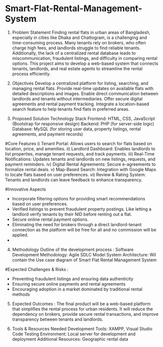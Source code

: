 # Smart-Flat-Rental-Management-System
1. Problem Statement
Finding rental flats in urban areas of Bangladesh, especially in cities like Dhaka and Chattogram, is a challenging and time-consuming process. Many tenants rely on brokers, who often charge high fees, and landlords struggle to find reliable tenants. Additionally, the lack of a centralized rental database leads to miscommunication, fraudulent listings, and difficulty in comparing rental options. This project aims to develop a web-based system that connects tenants, landlords, and real estate agents to streamline the rental process efficiently.

2. Objectives
Develop a centralized platform for listing, searching, and managing rental flats.
Provide real-time updates on available flats with detailed descriptions and images.
Enable direct communication between landlords and tenants without intermediaries.
Offer secure digital agreements and rental payment tracking.
Integrate a location-based search feature to help tenants find flats in preferred areas.

3. Proposed Solution
Technology Stack
Frontend: HTML, CSS, JavaScript (Bootstrap for responsive design)
Backend: PHP (for server-side logic)
Database: MySQL (for storing user data, property listings, rental agreements, and payment records)

#Core Features 
i) Tenant Portal: Allows users to search for flats based on location, price, and amenities.
ii) Landlord Dashboard: Enables landlords to list properties, manage tenant requests, and track payments.
iii) Real-Time Notifications: Updates tenants and landlords on new listings, requests, and payment reminders.
iv) Digital Rental Agreements: Secure e-agreements to formalize rental deals.
v) Map-Based Search: Integration with Google Maps to locate flats based on user preferences.
vi) Review & Rating System: Tenants and landlords can leave feedback to enhance transparency.

#Innovative Aspects 
- Incorporate filtering options for providing smart recommendations based on user preferences.
- Verified listings to prevent fraudulent property postings. Like letting a landlord verify tenants by their NID before renting out a flat.
- Secure online rental payment options.
- Eliminating the need for brokers through a direct landlord-tenant connection as the platform will be free for all and no commission will be applied.
- 
4. Methodology
Outline of the development process :
Software Development Methodology: Agile SDLC Model
System Architecture: Wil contain the Use case diagram of Smart Flat Rental Management System

#Expected Challenges & Risks : 
- Preventing fraudulent listings and ensuring data authenticity
- Ensuring secure online payments and rental agreements
- Encouraging adoption in a market dominated by traditional rental methods

5. Expected Outcomes :
The final product will be a web-based platform that simplifies the rental process for urban residents. It will reduce the dependency on brokers, provide secure rental transactions, and improve transparency between tenants and landlords.

6. Tools & Resources Needed
Development Tools: XAMPP, Visual Studio Code
Testing Environment: Local server for development and deployment
Additional Resources: Geographic rental data
